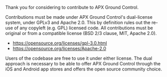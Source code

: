 
Thank you for considering to contribute to APX Ground Control.

Contributions must be made under APX Ground Control's dual-license system, under GPLv3 and Apache 2.0. This by definition rules out the re-use of any copyleft (e.g. GPL) licensed code. All contributions must be original or from a compatible license (BSD 2/3 clause, MIT, Apache 2.0).

  * https://opensource.org/licenses/gpl-3.0.html
  * https://opensource.org/licenses/Apache-2.0

Users of the codebase are free to use it under either license. The dual approach is necessary to be able to offer APX Ground Control through the iOS and Android app stores and offers the open source community choice.
